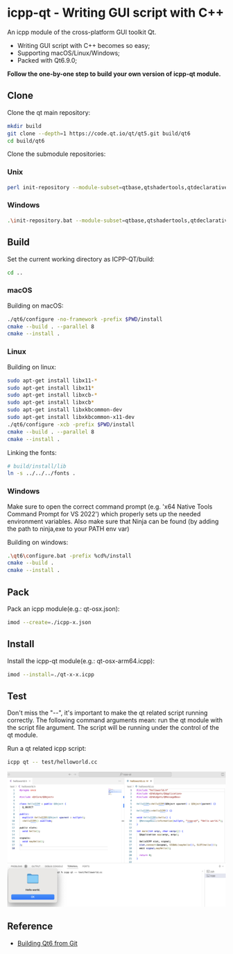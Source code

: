 # icpp-qt - Writing GUI script with C++
An icpp module of the cross-platform GUI toolkit Qt.
 * Writing GUI script with C++ becomes so easy;
 * Supporting macOS/Linux/Windows;
 * Packed with Qt6.9.0;

**Follow the one-by-one step to build your own version of icpp-qt module.**

## Clone
Clone the qt main repository:
```sh
mkdir build
git clone --depth=1 https://code.qt.io/qt/qt5.git build/qt6
cd build/qt6
```

Clone the submodule repositories:
### Unix
```sh
perl init-repository --module-subset=qtbase,qtshadertools,qtdeclarative,qthttpserver
```

### Windows
```sh
.\init-repository.bat --module-subset=qtbase,qtshadertools,qtdeclarative,qthttpserver
```

## Build
Set the current working directory as ICPP-QT/build:
```sh
cd ..
```

### macOS
Building on macOS:
```sh
./qt6/configure -no-framework -prefix $PWD/install
cmake --build . --parallel 8
cmake --install .
```

### Linux
Building on linux:
```sh
sudo apt-get install libx11-*
sudo apt-get install libx11*
sudo apt-get install libxcb-*
sudo apt-get install libxcb*
sudo apt-get install libxkbcommon-dev
sudo apt-get install libxkbcommon-x11-dev
./qt6/configure -xcb -prefix $PWD/install
cmake --build . --parallel 8
cmake --install .
```
Linking the fonts:
```sh
# build/install/lib
ln -s ../../../fonts .
```

### Windows
Make sure to open the correct command prompt (e.g. 'x64 Native Tools Command Prompt for VS 2022') which properly sets up the needed environment variables. Also make sure that Ninja can be found (by adding the path to ninja,exe to your PATH env var)

Building on windows:
```sh
.\qt6\configure.bat -prefix %cd%/install
cmake --build .
cmake --install .
```

## Pack
Pack an icpp module(e.g.: qt-osx.json):
```sh
imod --create=./icpp-x.json
```

## Install
Install the icpp-qt module(e.g.: qt-osx-arm64.icpp):
```sh
imod --install=./qt-x-x.icpp
```

## Test
Don't miss the "--", it's important to make the qt related script running correctly. The following command arguments mean: run the qt module with the script file argument. The script will be running under the control of the qt module.

Run a qt related icpp script:
```sh
icpp qt -- test/helloworld.cc
```
![helloworld](https://raw.githubusercontent.com/vpand/icpp-qt/main/image/helloworld.png)

## Reference
 * [Building Qt6 from Git](https://wiki.qt.io/Building_Qt_6_from_Git)
